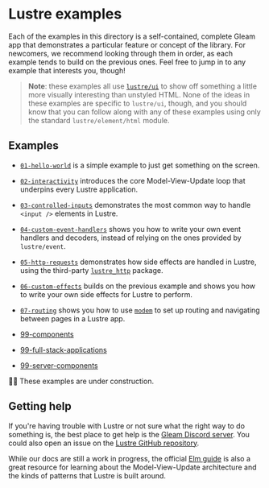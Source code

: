 # Lustre examples

Each of the examples in this directory is a self-contained, complete Gleam app
that demonstrates a particular feature or concept of the library. For newcomers,
we recommend looking through them in order, as each example tends to build on
the previous ones. Feel free to jump in to any example that interests you, though!

> **Note**: these examples all use [`lustre/ui`](https://github.com/lustre-labs/ui)
> to show off something a little more visually interesting than unstyled HTML. None
> of the ideas in these examples are specific to `lustre/ui`, though, and you should
> know that you can follow along with any of these examples using only the standard
> `lustre/element/html` module.

## Examples

- [`01-hello-world`](./01-hello-world) is a simple example to just get something
  on the screen.

- [`02-interactivity`](./02-interactivity) introduces the core Model-View-Update
  loop that underpins every Lustre application.

- [`03-controlled-inputs`](./03-controlled-inputs) demonstrates the most common
  way to handle `<input />` elements in Lustre.

- [`04-custom-event-handlers`](./04-custom-event-handlers) shows you how to
  write your own event handlers and decoders, instead of relying on the ones
  provided by `lustre/event`.

- [`05-http-requests`](./05-http-requests) demonstrates how side effects are
  handled in Lustre, using the third-party [`lustre_http`](https://hexdocs.pm/lustre_http/)
  package.

- [`06-custom-effects`](./06-custom-effects) builds on the previous example and
  shows you how to write your own side effects for Lustre to perform.

- [`07-routing`](./07-routing) shows you how to use [`modem`](https://hexdocs.pm/modem/)
  to set up routing and navigating between pages in a Lustre app.

- [99-components](./99-components)
- [99-full-stack-applications](./99-full-stack-applications)
- [99-server-components](./99-server-components)

👷‍♀️ These examples are under construction.

## Getting help

If you're having trouble with Lustre or not sure what the right way to do
something is, the best place to get help is the [Gleam Discord server](https://discord.gg/Fm8Pwmy).
You could also open an issue on the [Lustre GitHub repository](https://github.com/lustre-labs/lustre/issues).

While our docs are still a work in progress, the official [Elm guide](https://guide.elm-lang.org)
is also a great resource for learning about the Model-View-Update architecture
and the kinds of patterns that Lustre is built around.
